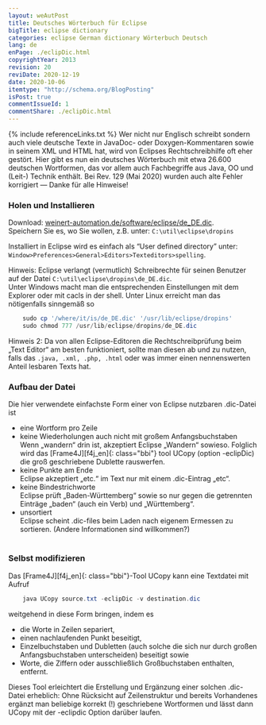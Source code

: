 ```yaml
---
layout: weAutPost
title: Deutsches Wörterbuch für Eclipse
bigTitle: eclipse dictionary
categories: eclipse German dictionary Wörterbuch Deutsch
lang: de
enPage: ./eclipDic.html 
copyrightYear: 2013
revision: 20
reviDate: 2020-12-19
date: 2020-10-06
itemtype: "http://schema.org/BlogPosting"
isPost: true
commentIssueId: 1
commentShare: ./eclipDic.html
---
```

{% include referenceLinks.txt %}
Wer nicht nur Englisch schreibt sondern auch viele deutsche Texte in JavaDoc-
oder Doxygen-Kommentaren<!--more--> sowie in seinem XML und HTML hat,
wird von Eclipses
Rechtschreibhilfe oft eher gestört. Hier gibt es nun ein deutsches Wörterbuch
mit etwa 26.600 deutschen Wortformen, das vor allem auch Fachbegriffe aus
Java, OO und (Leit-) Technik enthält. Bei Rev. 129 (Mai 2020) wurden auch
alte Fehler korrigiert &mdash; Danke für alle Hinweise!


### Holen und Installieren
Download: [weinert-automation.de/software/eclipse/de_DE.dic](https://weinert-automation.de/software/eclipse/de_DE.dic).<br />
Speichern Sie es, wo Sie wollen, z.B. unter: `C:\util\eclipse\dropins`

Installiert in Eclipse wird es einfach als “User defined directory” unter: `Window>Preferences>General>Editors>Texteditors>spelling`.

Hinweis: Eclipse verlangt (vermutlich) Schreibrechte für seinen Benutzer
auf der Datei `C:\util\eclipse\dropins\de_DE.dic`. <br />
Unter Windows macht man die entsprechenden Einstellungen mit dem Explorer 
oder mit cacls in der shell. Unter Linux erreicht man das nötigenfalls 
sinngemäß so
```powershell
    sudo cp '/where/it/is/de_DE.dic' '/usr/lib/eclipse/dropins'
    sudo chmod 777 /usr/lib/eclipse/dropins/de_DE.dic
```
Hinweis 2: Da von allen Eclipse-Editoren die Rechtschreibprüfung beim „Text Editor“ am besten funktioniert, sollte man diesen ab und zu nutzen, falls das `.java, .xml, .php, .html`  oder was immer einen nennenswerten Anteil lesbaren Texts hat.

### Aufbau der Datei
Die hier verwendete einfachste Form einer von Eclipse nutzbaren 
.dic-Datei ist
- eine Wortform pro Zeile
- keine Wiederholungen auch nicht mit großem Anfangsbuchstaben   
  Wenn „wandern“ drin ist, akzeptiert Eclipse „Wandern“ sowieso. Folglich
  wird das [Frame4J][f4j_en]{: class="bbi"} tool 
  UCopy (option -eclipDic) die groß geschriebene Dublette rauswerfen.
- keine Punkte am Ende   
  Eclipse akzeptiert „etc.“ im Text nur mit einem .dic-Eintrag „etc“.
- keine Bindestrichworte   
  Eclipse prüft „Baden-Württemberg“ sowie so nur gegen die getrennten 
  Einträge „baden“ (auch ein Verb) und „Württemberg“.
- unsortiert   
  Eclipse scheint .dic-files beim Laden nach eigenem Ermessen zu sortieren.
  (Andere Informationen sind willkommen?)   
  &nbsp; 
  
### Selbst modifizieren
 
Das [Frame4J][f4j_en]{: class="bbi"}-Tool UCopy kann eine Textdatei mit Aufruf
```powershell
    java UCopy source.txt -eclipDic -v destination.dic
```
weitgehend in diese Form bringen, indem es
- die Worte in Zeilen separiert,
- einen nachlaufenden Punkt beseitigt,
- Einzelbuchstaben und Dubletten (auch solche die sich nur durch großen
  Anfangsbuchstaben unterscheiden) beseitigt sowie 
- Worte, die Ziffern oder ausschließlich Großbuchstaben enthalten, entfernt.

Dieses Tool erleichtert die Erstellung und Ergänzung einer solchen 
.dic-Datei erheblich: Ohne Rücksicht auf Zeilenstruktur und bereits
Vorhandenes ergänzt man beliebige korrekt (!) geschriebene Wortformen und 
lässt dann UCopy mit der -eclipdic Option darüber laufen.
